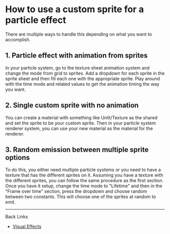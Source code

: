 # How to use a custom sprite for a particle effect

There are multiple ways to handle this depending on what you want to accomplish.

## 1. Particle effect with animation from sprites

In your particle system, go to the texture sheet animation system and change the mode from grid to sprites.  Add a dropdown for each sprite in the sprite sheet and then fill each one with the appropriate sprite.  Play around with the time mode and related values to get the animation timing the way you want.

## 2. Single custom sprite with no animation

You can create a material with something like Unlit/Texture as the shared and set the sprite to be your custom sprite. Then in your particle system renderer system, you can use your new material as the material for the renderer.  

## 3. Random emission between multiple sprite options

To do this, you either need multiple particle systems or you need to have a texture that has the different sprites on it.  Assuming you have a texture with the different sprites, you can follow the same procedure as the first section.  Once you have it setup, change the time mode to "Lifetime" and then in the "Frame over time" section, press the dropdown and choose random between two constants.  This will choose one of the sprites at random to emit.

---
Back Links

* [Visual Effects](../0_visual_effects.md)